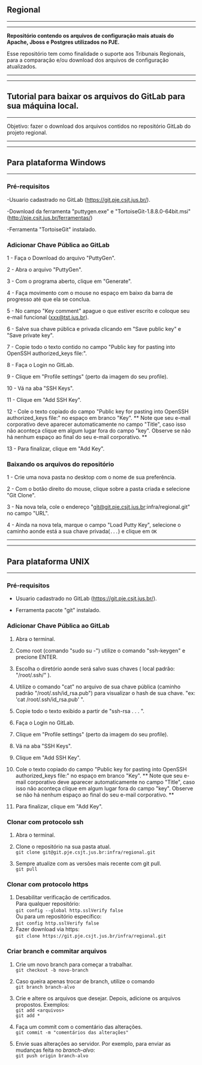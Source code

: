 ## Regional

-------

-------

**Repositório contendo os arquivos de configuração mais atuais do Apache, Jboss e Postgres utilizados no PJE.**

Esse repositório tem como finalidade o suporte aos Tribunais Regionais, para a comparação e/ou download dos arquivos de configuração atualizados.

--------

--------

## Tutorial para baixar os arquivos do GitLab para sua máquina local.

---
Objetivo: fazer o download dos arquivos contidos no repositório GitLab do projeto regional.

---

___

## Para plataforma Windows
---

### Pré-requisitos

-Usuario cadastrado no GitLab (https://git.pje.csjt.jus.br/).

-Download da ferramenta "puttygen.exe" e "TortoiseGit-1.8.8.0-64bit.msi" (http://pje.csjt.jus.br/ferramentas/)

-Ferramenta "TortoiseGit" instalado.




### Adicionar Chave Pública ao GitLab

1 -  Faça o Download do arquivo "PuttyGen".

2 -  Abra o arquivo "PuttyGen".

3 -  Com o programa aberto, clique em "Generate".

4 -  Faça movimento com o mouse no espaço em baixo da barra de progresso até que ela se conclua.

5 -  No campo "Key comment" apague o que estiver escrito e coloque seu e-mail funcional (xxx@tst.jus.br).

6 -  Salve sua chave pública e privada clicando em "Save public key" e "Save private key".

7 -  Copie todo o texto contido no campo "Public key for pasting into OpenSSH authorized_keys file:".

8 -  Faça o Login no GitLab.

9 -  Clique em "Profile settings" (perto da imagem do seu profile).

10 - Vá na aba "SSH Keys".

11 - Clique em "Add SSH Key".

12 - Cole o texto copiado do  campo "Public key for pasting into OpenSSH authorized_keys file:" no espaço em branco "Key".
** Note que seu e-mail corporativo deve aparecer automaticamente no campo "Title", caso isso não aconteça clique em algum lugar fora do campo "key".
Observe se não há nenhum espaço ao final do seu e-mail corporativo. **

13 - Para finalizar, clique em "Add Key".

### Baixando os arquivos do repositório


1 - Crie uma nova pasta no desktop com o nome de sua preferência.

2 - Com o botão direito do mouse, clique sobre a pasta criada e selecione "Git Clone".

3 - Na nova tela, cole o endereço "git@git.pje.csjt.jus.br:infra/regional.git" no campo "URL".

4 - Ainda na nova tela, marque o campo "Load Putty Key", selecione o caminho aonde está a sua chave privada(`...`) e clique em `OK`

------
------

## Para plataforma UNIX
---

### Pré-requisitos

* Usuario cadastrado no GitLab (https://git.pje.csjt.jus.br/).

* Ferramenta pacote "git" instalado.



### Adicionar Chave Pública ao GitLab

1. Abra o terminal.

2. Como root (comando "sudo su -") utilize o comando "ssh-keygen" e precione ENTER.

3. Escolha o diretório aonde será salvo suas chaves ( local padrão: "/root/.ssh/" ).

4. Utilize o comando "cat" no arquivo de sua chave pública (caminho padrão "/root/.ssh/id_rsa.pub") para visualizar o hash de sua chave. "ex: 'cat /root/.ssh/id_rsa.pub' ".

5. Copie todo o texto exibido a partir de "ssh-rsa . . . ".

6. Faça o Login no GitLab.

7. Clique em "Profile settings" (perto da imagem do seu profile).

8. Vá na aba "SSH Keys".

9. Clique em "Add SSH Key".

10. Cole o texto copiado do  campo "Public key for pasting into OpenSSH authorized_keys file:" no espaço em branco "Key".
** Note que seu e-mail corporativo deve aparecer automaticamente no campo "Title", caso isso não aconteça clique em algum lugar fora do campo "key".
Observe se não há nenhum espaço ao final do seu e-mail corporativo. **

11. Para finalizar, clique em "Add Key".

### Clonar com protocolo ssh

1. Abra o terminal.

2. Clone o repositório na sua pasta atual.  
`git clone git@git.pje.csjt.jus.br:infra/regional.git`

3. Sempre atualize com as versões mais recente com git pull.  
`git pull`

### Clonar com protocolo https

1. Desabilitar verificação de certificados.  
    Para qualquer repositório:  
    `git config --global http.sslVerify false`  
    Ou para um repositório específico:  
    `git config http.sslVerify false`
2. Fazer download via https:  
`git clone https://git.pje.csjt.jus.br/infra/regional.git`


### Criar branch e commitar arquivos

1. Crie um novo branch para começar a trabalhar.  
`git checkout -b novo-branch`

2. Caso queira apenas trocar de branch, utilize o comando  
`git branch branch-alvo`

3. Crie e altere os arquivos que desejar. Depois, adicione os arquivos propostos. Exemplos:  
`git add <arquivos>`  
`git add *`

4. Faça um commit com o comentário das alterações.  
`git commit -m "comentários das alterações"`

5. Envie suas alterações ao servidor. Por exemplo, para enviar as mudanças feita no *branch-alvo*:  
`git push origin branch-alvo`

